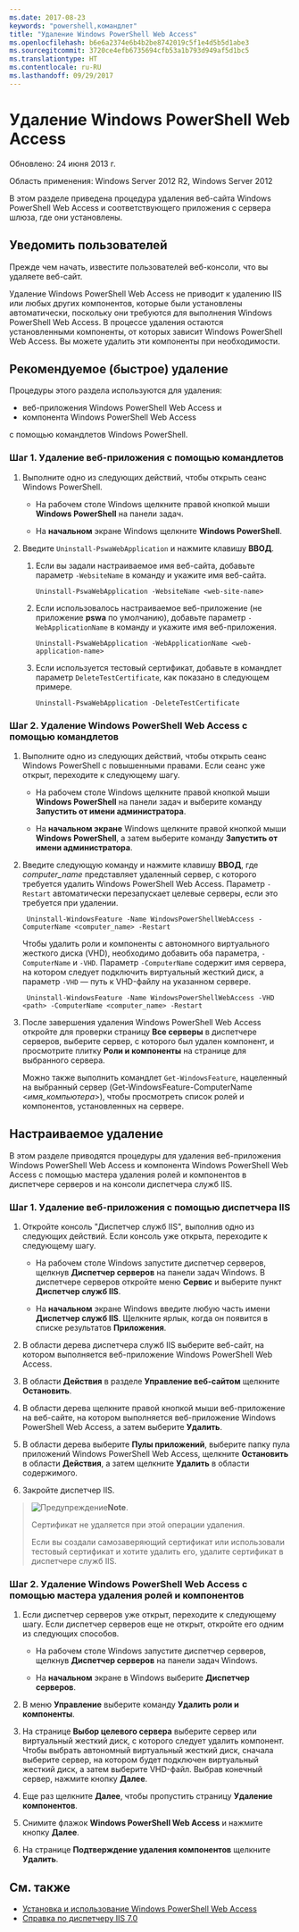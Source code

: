 ```yaml
---
ms.date: 2017-08-23
keywords: "powershell,командлет"
title: "Удаление Windows PowerShell Web Access"
ms.openlocfilehash: b6e6a2374e6b4b2be8742019c5f1e4d5b5d1abe3
ms.sourcegitcommit: 3720ce4efb6735694cfb53a1b793d949af5d1bc5
ms.translationtype: HT
ms.contentlocale: ru-RU
ms.lasthandoff: 09/29/2017
---
```

# <a name="uninstall-windows-powershell-web-access"></a>Удаление Windows PowerShell Web Access

Обновлено: 24 июня 2013 г.

Область применения: Windows Server 2012 R2, Windows Server 2012

В этом разделе приведена процедура удаления веб-сайта Windows PowerShell Web Access и соответствующего приложения с сервера шлюза, где они установлены.

## <a name="notify-users"></a>Уведомить пользователей

Прежде чем начать, известите пользователей веб-консоли, что вы удаляете веб-сайт.

Удаление Windows PowerShell Web Access не приводит к удалению IIS или любых других компонентов, которые были установлены автоматически, поскольку они требуются для выполнения Windows PowerShell Web Access.
В процессе удаления остаются установленными компоненты, от которых зависит Windows PowerShell Web Access. Вы можете удалить эти компоненты при необходимости.

## <a name="recommended-quick-uninstallation"></a>Рекомендуемое (быстрое) удаление

Процедуры этого раздела используются для удаления:

- веб-приложения Windows PowerShell Web Access и
- компонента Windows PowerShell Web Access
 
с помощью командлетов Windows PowerShell.

### <a name="step-1-delete-the-web-application-using-cmdlets"></a>Шаг 1. Удаление веб-приложения с помощью командлетов

1. Выполните одно из следующих действий, чтобы открыть сеанс Windows PowerShell.

    -   На рабочем столе Windows щелкните правой кнопкой мыши **Windows PowerShell** на панели задач.

    -   На **начальном** экране Windows щелкните **Windows PowerShell**.

2. Введите `Uninstall-PswaWebApplication` и нажмите клавишу **ВВОД**.
   1. Если вы задали настраиваемое имя веб-сайта, добавьте параметр `-WebsiteName` в команду и укажите имя веб-сайта.

        `Uninstall-PswaWebApplication -WebsiteName <web-site-name>`
   1. Если использовалось настраиваемое веб-приложение (не приложение **pswa** по умолчанию), добавьте параметр `-WebApplicationName` в команду и укажите имя веб-приложения.

        `Uninstall-PswaWebApplication -WebApplicationName <web-application-name>`
   1. Если используется тестовый сертификат, добавьте в командлет параметр `DeleteTestCertificate`, как показано в следующем примере.

        `Uninstall-PswaWebApplication -DeleteTestCertificate`

### <a name="step-2-uninstall-windows-powershell-web-access-using-cmdlets"></a>Шаг 2. Удаление Windows PowerShell Web Access с помощью командлетов

1. Выполните одно из следующих действий, чтобы открыть сеанс Windows PowerShell с повышенными правами. Если сеанс уже открыт, переходите к следующему шагу.

    -   На рабочем столе Windows щелкните правой кнопкой мыши **Windows PowerShell** на панели задач и выберите команду **Запустить от имени администратора**.

    -   На **начальном экране** Windows щелкните правой кнопкой мыши **Windows PowerShell**, а затем выберите команду **Запустить от имени администратора**.

1. Введите следующую команду и нажмите клавишу **ВВОД**, где *computer_name* представляет удаленный сервер, с которого требуется удалить Windows PowerShell Web Access. Параметр `-Restart` автоматически перезапускает целевые серверы, если это требуется при удалении.

        Uninstall-WindowsFeature -Name WindowsPowerShellWebAccess -ComputerName <computer_name> -Restart

    Чтобы удалить роли и компоненты с автономного виртуального жесткого диска (VHD), необходимо добавить оба параметра, `-ComputerName` и `-VHD`. Параметр `-ComputerName` содержит имя сервера, на котором следует подключить виртуальный жесткий диск, а параметр `-VHD` — путь к VHD-файлу на указанном сервере.

        Uninstall-WindowsFeature -Name WindowsPowerShellWebAccess -VHD <path> -ComputerName <computer_name> -Restart

1. После завершения удаления Windows PowerShell Web Access откройте для проверки страницу **Все серверы** в диспетчере серверов, выберите сервер, с которого был удален компонент, и просмотрите плитку **Роли и компоненты** на странице для выбранного сервера.

    Можно также выполнить командлет `Get-WindowsFeature`, нацеленный на выбранный сервер (Get-WindowsFeature-ComputerName &lt;*имя_компьютера*&gt;), чтобы просмотреть список ролей и компонентов, установленных на сервере.

## <a name="custom-uninstallation"></a>Настраиваемое удаление

В этом разделе приводятся процедуры для удаления веб-приложения Windows PowerShell Web Access и компонента Windows PowerShell Web Access с помощью мастера удаления ролей и компонентов в диспетчере серверов и на консоли диспетчера служб IIS.

### <a name="step-1-delete-the-web-application-using-iis-manager"></a>Шаг 1. Удаление веб-приложения с помощью диспетчера IIS


1. Откройте консоль "Диспетчер служб IIS", выполнив одно из следующих действий. Если консоль уже открыта, переходите к следующему шагу.

    -   На рабочем столе Windows запустите диспетчер серверов, щелкнув **Диспетчер серверов** на панели задач Windows. В диспетчере серверов откройте меню **Сервис** и выберите пункт **Диспетчер служб IIS**.

    -   На **начальном** экране Windows введите любую часть имени **Диспетчер служб IIS**. Щелкните ярлык, когда он появится в списке результатов **Приложения**.

1. В области дерева диспетчера служб IIS выберите веб-сайт, на котором выполняется веб-приложение Windows PowerShell Web Access.

1. В области **Действия** в разделе **Управление веб-сайтом** щелкните **Остановить**.

1. В области дерева щелкните правой кнопкой мыши веб-приложение на веб-сайте, на котором выполняется веб-приложение Windows PowerShell Web Access, а затем выберите **Удалить**.

1. В области дерева выберите **Пулы приложений**, выберите папку пула приложений Windows PowerShell Web Access, щелкните **Остановить** в области **Действия**, а затем щелкните **Удалить** в области содержимого.

1. Закройте диспетчер IIS.

> ![Предупреждение](images/SecurityNote.jpeg)**Note**.
>
> Сертификат не удаляется при этой операции удаления. 
>
> Если вы создали самозаверяющий сертификат или использовали тестовый сертификат и хотите удалить его, удалите сертификат в диспетчере служб IIS. 

### <a name="step-2-uninstall-windows-powershell-web-access-using-the-remove-roles-and-features-wizard"></a>Шаг 2. Удаление Windows PowerShell Web Access с помощью мастера удаления ролей и компонентов

1. Если диспетчер серверов уже открыт, переходите к следующему шагу. Если диспетчер серверов еще не открыт, откройте его одним из следующих способов.

    -   На рабочем столе Windows запустите диспетчер серверов, щелкнув **Диспетчер серверов** на панели задач Windows.

    -   На **начальном** экране в Windows выберите **Диспетчер серверов**.

1. В меню **Управление** выберите команду **Удалить роли и компоненты**.

1. На странице **Выбор целевого сервера** выберите сервер или виртуальный жесткий диск, с которого следует удалить компонент. Чтобы выбрать автономный виртуальный жесткий диск, сначала выберите сервер, на котором будет подключен виртуальный жесткий диск, а затем выберите VHD-файл. Выбрав конечный сервер, нажмите кнопку **Далее**.

1. Еще раз щелкните **Далее**, чтобы пропустить страницу **Удаление компонентов**.

1. Снимите флажок **Windows PowerShell Web Access** и нажмите кнопку **Далее**.

1. На странице **Подтверждение удаления компонентов** щелкните **Удалить**.

## <a name="see-also"></a>См. также

- [Установка и использование Windows PowerShell Web Access](install-and-use-windows-powershell-web-access.md)
- [Справка по диспетчеру IIS 7.0](https://technet.microsoft.com/library/cc732664.aspx)

